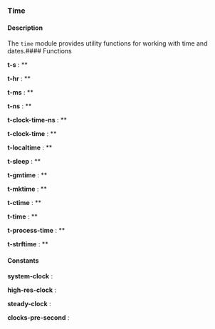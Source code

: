 ### Time

#### Description

The `time` module provides utility functions for working with time
and dates.#### Functions

**t-s** : **

**t-hr** : **

**t-ms** : **

**t-ns** : **

**t-clock-time-ns** : **

**t-clock-time** : **

**t-localtime** : **

**t-sleep** : **

**t-gmtime** : **

**t-mktime** : **

**t-ctime** : **

**t-time** : **

**t-process-time** : **

**t-strftime** : **

#### Constants


**system-clock** : 

**high-res-clock** : 

**steady-clock** : 

**clocks-pre-second** : 

